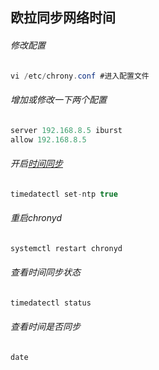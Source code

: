 
## 欧拉同步网络时间

###### 修改配置

```java
vi /etc/chrony.conf #进入配置文件
```

###### 增加或修改一下两个配置

```java
server 192.168.8.5 iburst
allow 192.168.8.5   
```

###### 开启[时间同步](https://so.csdn.net/so/search?q=%E6%97%B6%E9%97%B4%E5%90%8C%E6%AD%A5&spm=1001.2101.3001.7020)

```java
timedatectl set-ntp true
```

###### 重启chronyd

```java
systemctl restart chronyd
```

###### 查看时间同步状态

```java
timedatectl status
```

###### 查看时间是否同步

`date`
